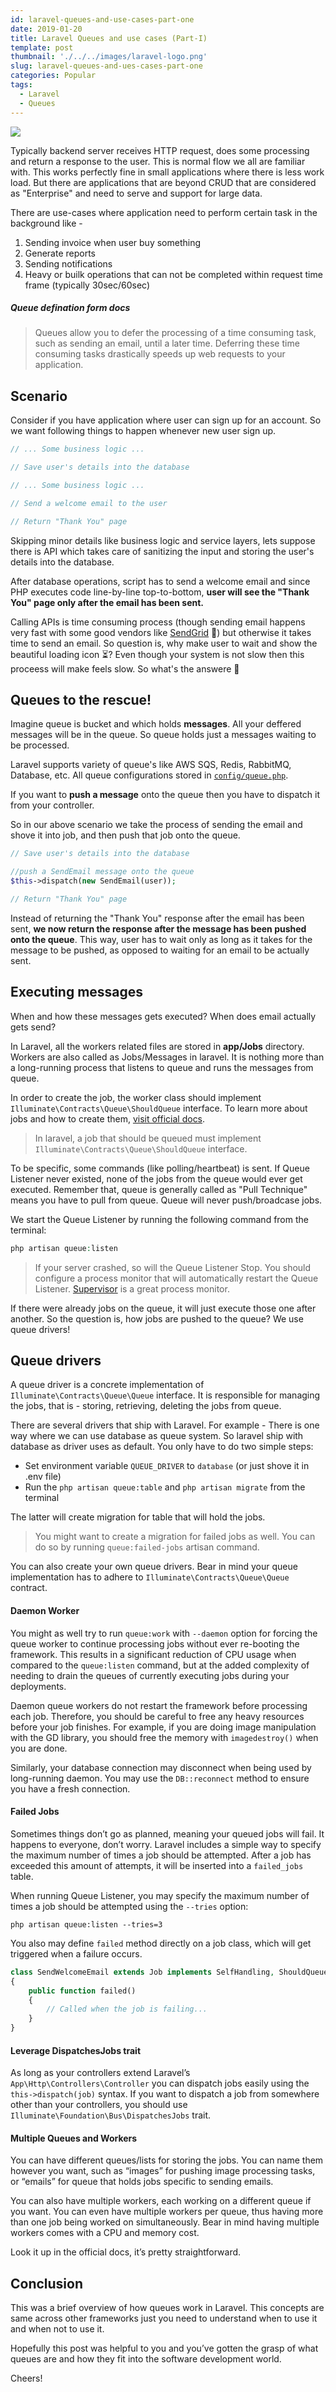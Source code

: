 ```yaml
---
id: laravel-queues-and-use-cases-part-one
date: 2019-01-20
title: Laravel Queues and use cases (Part-I)
template: post
thumbnail: './../../images/laravel-logo.png'
slug: laravel-queues-and-ues-cases-part-one
categories: Popular
tags:
  - Laravel
  - Queues
---
```


![](demystified.jpg)

Typically backend server receives HTTP request, does some processing and return a response to the user. This is normal flow we all are familiar with. This works perfectly fine in small applications where there is less work load. But there are applications that are beyond CRUD that are considered as "Enterprise" and need to serve and support for large data.

There are use-cases where application need to perform certain task in the background like -

1. Sending invoice when user buy something
2. Generate reports
3. Sending notifications
4. Heavy or builk operations that can not be completed within request time frame (typically 30sec/60sec)

##### Queue defination form docs

> Queues allow you to defer the processing of a time consuming task, such as sending an email, until a later time. Deferring these time consuming tasks drastically speeds up web requests to your application.

## Scenario

Consider if you have application where user can sign up for an account. So we want following things to happen whenever new user sign up.

```php
// ... Some business logic ...

// Save user's details into the database

// ... Some business logic ...

// Send a welcome email to the user

// Return "Thank You" page
```

Skipping minor details like business logic and service layers, lets suppose there is API which takes care of sanitizing the input and storing the user's details into the database.

After database operations, script has to send a welcome email and since PHP executes code line-by-line top-to-bottom, **user will see the "Thank You" page only after the email has been sent.**

Calling APIs is time consuming process (though sending email happens very fast with some good vendors like [SendGrid](https://sendgrid.com) 🚀) but otherwise it takes time to send an email. So question is, why make user to wait and show the beautiful loading icon ⏳? Even though your system is not slow then this proceess will make feels slow. So what's the answere 🤔

## Queues to the rescue!

Imagine queue is bucket and which holds **messages**. All your deffered messages will be in the queue. So queue holds just a messages waiting to be processed.

Laravel supports variety of queue's like AWS SQS, Redis, RabbitMQ, Database, etc. All queue configurations stored in [`config/queue.php`](https://github.com/laravel/laravel/blob/master/config/queue.php).

If you want to **push a message** onto the queue then you have to dispatch it from your controller.

So in our above scenario we take the process of sending the email and shove it into job, and then push that job onto the queue.

```php
// Save user's details into the database

//push a SendEmail message onto the queue
$this->dispatch(new SendEmail(user));

// Return "Thank You" page
```

Instead of returning the "Thank You" response after the email has been sent, **we now return the response after the message has been pushed onto the queue**. This way, user has to wait only as long as it takes for the message to be pushed, as opposed to waiting for an email to be actually sent.

## Executing messages

When and how these messages gets executed? When does email actually gets send?

In Laravel, all the workers related files are stored in **app/Jobs** directory. Workers are also called as Jobs/Messages in laravel. It is nothing more than a long-running process that listens to queue and runs the messages from queue.

In order to create the job, the worker class should implement `Illuminate\Contracts\Queue\ShouldQueue` interface. To learn more about jobs and how to create them, [visit official docs](http://laravel.com/docs/queues#writing-job-classes).

> In laravel, a job that should be queued must implement `Illuminate\Contracts\Queue\ShouldQueue` interface.

To be specific, some commands (like polling/heartbeat) is sent. If Queue Listener never existed, none of the jobs from the queue would ever get executed. Remember that, queue is generally called as "Pull Technique" means you have to pull from queue. Queue will never push/broadcase jobs.

We start the Queue Listener by running the following command from the terminal:

```php
php artisan queue:listen
```

> If your server crashed, so will the Queue Listener Stop. You should configure a process monitor that will automatically restart the Queue Listener. [Supervisor](http://supervisord.org/) is a great process monitor.

If there were already jobs on the queue, it will just execute those one after another. So the question is, how jobs are pushed to the queue? We use queue drivers!

## Queue drivers

A queue driver is a concrete implementation of `Illuminate\Contracts\Queue\Queue` interface. It is responsible for managing the jobs, that is - storing, retrieving, deleting the jobs from queue.

There are several drivers that ship with Laravel. For example - There is one way where we can use database as queue system. So laravel ship with database as driver uses as default. You only have to do two simple steps:

- Set environment variable `QUEUE_DRIVER` to `database` (or just shove it in .env file)
- Run the `php artisan queue:table` and `php artisan migrate` from the terminal

The latter will create migration for table that will hold the jobs.

> You might want to create a migration for failed jobs as well. You can do so by running `queue:failed-jobs` artisan command.

You can also create your own queue drivers. Bear in mind your queue implementation has to adhere to `Illuminate\Contracts\Queue\Queue` contract.

#### Daemon Worker

You might as well try to run `queue:work` with `--daemon` option for forcing the queue worker to continue processing jobs without ever re-booting the framework. This results in a significant reduction of CPU usage when compared to the `queue:listen` command, but at the added complexity of needing to drain the queues of currently executing jobs during your deployments.

Daemon queue workers do not restart the framework before processing each job. Therefore, you should be careful to free any heavy resources before your job finishes. For example, if you are doing image manipulation with the GD library, you should free the memory with `imagedestroy()` when you are done.

Similarly, your database connection may disconnect when being used by long-running daemon. You may use the `DB::reconnect` method to ensure you have a fresh connection.

#### Failed Jobs

Sometimes things don’t go as planned, meaning your queued jobs will fail. It happens to everyone, don’t worry. Laravel includes a simple way to specify the maximum number of times a job should be attempted. After a job has exceeded this amount of attempts, it will be inserted into a `failed_jobs` table.

When running Queue Listener, you may specify the maximum number of times a job should be attempted using the `--tries` option:

`php artisan queue:listen --tries=3`

You also may define `failed` method directly on a job class, which will get triggered when a failure occurs.

```php
class SendWelcomeEmail extends Job implements SelfHandling, ShouldQueue
{
    public function failed()
    {
        // Called when the job is failing...
    }
}
```

#### Leverage DispatchesJobs trait

As long as your controllers extend Laravel’s `App\Http\Controllers\Controller` you can dispatch jobs easily using the `this->dispatch(job)` syntax. If you want to dispatch a job from somewhere other than your controllers, you should use `Illuminate\Foundation\Bus\DispatchesJobs` trait.

#### Multiple Queues and Workers

You can have different queues/lists for storing the jobs. You can name them however you want, such as “images” for pushing image processing tasks, or “emails” for queue that holds jobs specific to sending emails.

You can also have multiple workers, each working on a different queue if you want. You can even have multiple workers per queue, thus having more than one job being worked on simultaneously. Bear in mind having multiple workers comes with a CPU and memory cost.

Look it up in the official docs, it’s pretty straightforward.

## Conclusion

This was a brief overview of how queues work in Laravel. This concepts are same across other frameworks just you need to understand when to use it and when not to use it.

Hopefully this post was helpful to you and you’ve gotten the grasp of what queues are and how they fit into the software development world.

Cheers!
